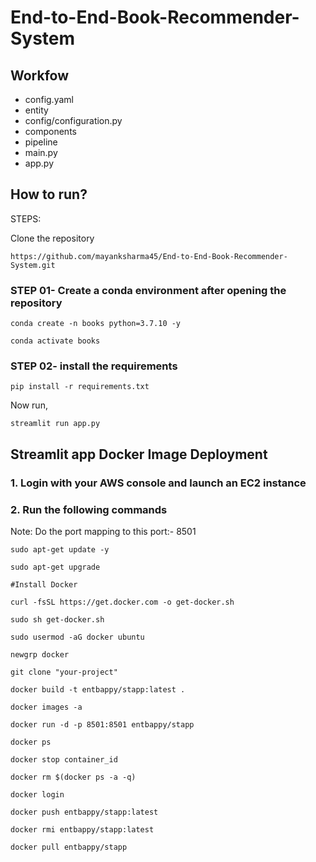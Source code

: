 # End-to-End-Book-Recommender-System

## Workfow

- config.yaml
- entity
- config/configuration.py
- components
- pipeline
- main.py
- app.py

## How to run?


STEPS:

Clone the repository
```
https://github.com/mayanksharma45/End-to-End-Book-Recommender-System.git
```
### STEP 01- Create a conda environment after opening the repository
```
conda create -n books python=3.7.10 -y
```
```
conda activate books
```
### STEP 02- install the requirements
```
pip install -r requirements.txt
```
Now run,
```
streamlit run app.py
```

## Streamlit app Docker Image Deployment

### 1. Login with your AWS console and launch an EC2 instance

### 2. Run the following commands
Note: Do the port mapping to this port:- 8501
```
sudo apt-get update -y

sudo apt-get upgrade

#Install Docker

curl -fsSL https://get.docker.com -o get-docker.sh

sudo sh get-docker.sh

sudo usermod -aG docker ubuntu

newgrp docker
```
```
git clone "your-project"
```
```
docker build -t entbappy/stapp:latest . 
```
```
docker images -a  
```
```
docker run -d -p 8501:8501 entbappy/stapp 
```
```
docker ps  
```
```
docker stop container_id
```
```
docker rm $(docker ps -a -q)
```
```
docker login 
```
```
docker push entbappy/stapp:latest 
```
```
docker rmi entbappy/stapp:latest
```
```
docker pull entbappy/stapp
```